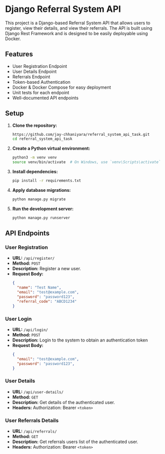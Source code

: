 # Django Referral System API

This project is a Django-based Referral System API that allows users to register, view their details, and view their referrals. The API is built using Django Rest Framework and is designed to be easily deployable using Docker.

## Features

- User Registration Endpoint
- User Details Endpoint
- Referrals Endpoint
- Token-based Authentication
- Docker & Docker Compose for easy deployment
- Unit tests for each endpoint
- Well-documented API endpoints

## Setup

1. **Clone the repository:**
   ```bash
   https://github.com/jay-chhaniyara/referral_system_api_task.git
   cd referral_system_api_task

2. **Create a Python virtual environment:**
    ```bash
    python3 -m venv venv
    source venv/bin/activate  # On Windows, use `venv\Scripts\activate`

3. **Install dependencies:**
    ```bash
    pip install -r requirements.txt

4. **Apply database migrations:**
    ```bash
    python manage.py migrate

5. **Run the development server:**
    ```bash
    python manage.py runserver

## API Endpoints

### User Registration

- **URL:** `/api/register/`
- **Method:** `POST`
- **Description:** Register a new user.
- **Request Body:**
  ```json
  {
    "name": "Test Name",
    "email": "test@example.com",
    "password": "password123",
    "referral_code": "ABCD1234"
  }

### User Login

- **URL:** `/api/login/`
- **Method:** `POST`
- **Description:** Login to the system to obtain an authentication token
- **Request Body:**
  ```json
  {
    "email": "test@example.com",
    "password": "password123",
  }

### User Details

- **URL:** `/api/user-details/`
- **Method:** `GET`
- **Description:** Get details of the authenticated user.
- **Headers:** Authorization: Bearer `<token>`

### User Referrals Details

- **URL:** `/api/referrals/`
- **Method:** `GET`
- **Description:** Get referrals users list of  the authenticated user.
- **Headers:** Authorization: Bearer `<token>`
